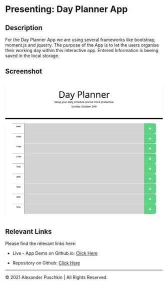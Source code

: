 # Presenting: Day Planner App

## Description

For the Day Planner App we are using several frameworks like bootstrap, moment.js and jquerry. The purpose of the App is to let the users organise their working day within this interactive app. Entered Information is beeing saved in the local storage.


## Screenshot

![Day Planner App Screenshot](./img/screenshot.png)


## Relevant Links

Please find the relevant links here:

* Live - App Demo on Github.io: [Click Here](https://alexanderpuschkinberlin.github.io/day-planner-2021/)

* Repository on Github: [Click Here](https://github.com/alexanderpuschkinberlin/day-planner-2021)


- - -
© 2021 Alexander Puschkin | All Rights Reserved.